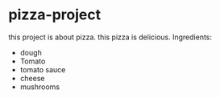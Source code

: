 # pizza-project
this project is about pizza. this pizza is delicious.
Ingredients:
- dough
- Tomato
- tomato sauce
- cheese
- mushrooms
